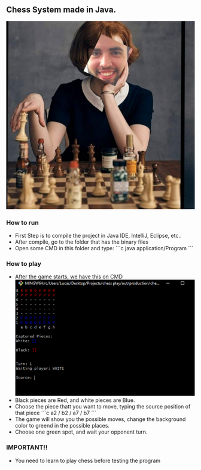 ## Chess System made in Java. 

![GitHub Logo](img/lucas-gambit.png)

### How to run 

- First Step is to compile the project in Java IDE, IntelliJ, Eclipse, etc.. 
- After compile, go to the folder that has the binary files
- Open some CMD in this folder and type: 
´´´c
java application/Program
´´´

### How to play
- After the game starts, we have this on CMD 
![GitHub Logo](/img/play-chess.png)
- Black pieces are Red, and white pieces are Blue. 
- Choose the piece thatt you want to move, typing the source position of that piece 
´´´c
a2 / b2 / a7 / b7
´´´
- The game will show you the possible moves, change the background color to greend in the possible places. 
- Choose one green spot, and wait your opponent turn. 


### IMPORTANT!! 
- You need to learn to play chess before testing the program
